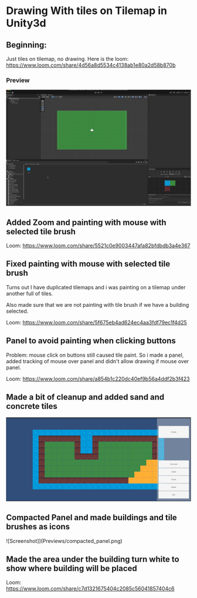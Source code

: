 # Drawing With tiles on Tilemap in Unity3d

## Beginning:

Just tiles on tilemap, no drawing.
Here is the loom: https://www.loom.com/share/4d56a8d5534c4138ab1e80a2d58b870b

### Preview

![Screenshot](preview.jpeg)

## Added Zoom and painting with mouse with selected tile brush

Loom: https://www.loom.com/share/5521c0e9003447afa82bfdbdb3a4e367

## Fixed painting with mouse with selected tile brush

Turns out I have duplicated tilemaps and i was painting on a tilemap under another full of tiles.

Also made sure that we are not painting with tile brush if we have a building selected.

Loom: https://www.loom.com/share/5f675eb4ad624ec4aa3fdf79ec1f4d25

## Panel to avoid painting when clicking buttons

Problem: mouse click on buttons still caused tile paint. So i made a panel, added tracking of mouse over panel and
didn't allow drawing if mouse over panel.

Loom: https://www.loom.com/share/a854b1c220dc40ef9b56a4ddf2b3f423


## Made a bit of cleanup and added sand and concrete tiles

![Screenshot](Previews/added_concrete_and_sand.png)

## Compacted Panel and made buildings and tile brushes as icons

![Screenshot]](Previews/compacted_panel.png)

## Made the area under the building turn white to show where building will be placed

Loom: https://www.loom.com/share/c7d1321675404c2085c56041857404c6

